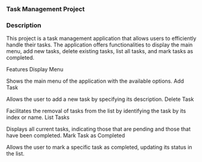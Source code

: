 ﻿### Task Management Project

### Description
This project is a task management application that allows users to efficiently handle their tasks. The application offers functionalities to display the main menu, add new tasks, delete existing tasks, list all tasks, and mark tasks as completed.

Features
Display Menu

Shows the main menu of the application with the available options.
Add Task

Allows the user to add a new task by specifying its description.
Delete Task

Facilitates the removal of tasks from the list by identifying the task by its index or name.
List Tasks

Displays all current tasks, indicating those that are pending and those that have been completed.
Mark Task as Completed

Allows the user to mark a specific task as completed, updating its status in the list.
